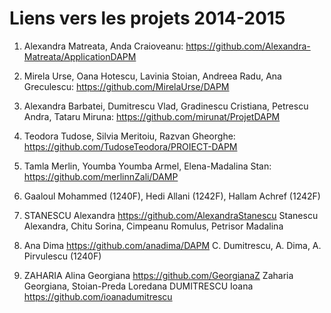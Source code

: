 Liens vers les projets 2014-2015
================================

1) Alexandra Matreata, Anda Craioveanu: https://github.com/Alexandra-Matreata/ApplicationDAPM

2) Mirela Urse, Oana Hotescu, Lavinia Stoian, Andreea Radu, Ana Greculescu: https://github.com/MirelaUrse/DAPM

3) Alexandra Barbatei, Dumitrescu Vlad, Gradinescu Cristiana, Petrescu Andra, Tataru Miruna: https://github.com/mirunat/ProjetDAPM 

4) Teodora Tudose, Silvia Meritoiu, Razvan Gheorghe: https://github.com/TudoseTeodora/PROIECT-DAPM

5) Tamla Merlin, Youmba Youmba Armel, Elena-Madalina Stan: https://github.com/merlinnZali/DAMP

6) Gaaloul Mohammed (1240F), Hedi Allani (1242F), Hallam Achref (1242F)

7) STANESCU Alexandra	https://github.com/AlexandraStanescu	Stanescu Alexandra, Chitu Sorina, Cimpeanu Romulus, Petrisor Madalina

8) Ana Dima	https://github.com/anadima/DAPM	C. Dumitrescu, A. Dima, A. Pirvulescu (1240F)

9) ZAHARIA Alina Georgiana	https://github.com/GeorgianaZ	Zaharia Georgiana, Stoian-Preda Loredana
DUMITRESCU Ioana	https://github.com/ioanadumitrescu	
